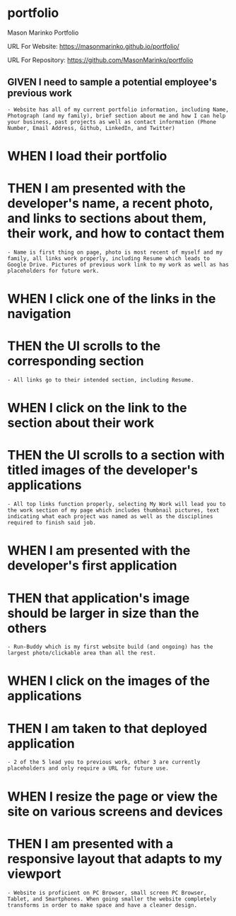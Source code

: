 # portfolio
Mason Marinko Portfolio

URL For Website: https://masonmarinko.github.io/portfolio/

URL For Repository: https://github.com/MasonMarinko/portfolio



## GIVEN I need to sample a potential employee's previous work

    - Website has all of my current portfolio information, including Name, Photograph (and my family), brief section about me and how I can help your business, past projects as well as contact information (Phone Number, Email Address, Github, LinkedIn, and Twitter)

# WHEN I load their portfolio
# THEN I am presented with the developer's name, a recent photo, and links to sections about them, their work, and how to contact them

    - Name is first thing on page, photo is most recent of myself and my family, all links work properly, including Resume which leads to Google Drive. Pictures of previous work link to my work as well as has placeholders for future work.

# WHEN I click one of the links in the navigation
# THEN the UI scrolls to the corresponding section

    - All links go to their intended section, including Resume.

# WHEN I click on the link to the section about their work
# THEN the UI scrolls to a section with titled images of the developer's applications

    - All top links function properly, selecting My Work will lead you to the work section of my page which includes thumbnail pictures, text indicating what each project was named as well as the disciplines required to finish said job.

# WHEN I am presented with the developer's first application
# THEN that application's image should be larger in size than the others

    - Run-Buddy which is my first website build (and ongoing) has the largest photo/clickable area than all the rest.

# WHEN I click on the images of the applications
# THEN I am taken to that deployed application

    - 2 of the 5 lead you to previous work, other 3 are currently placeholders and only require a URL for future use.

# WHEN I resize the page or view the site on various screens and devices
# THEN I am presented with a responsive layout that adapts to my viewport

    - Website is proficient on PC Browser, small screen PC Browser, Tablet, and Smartphones. When going smaller the website completely transforms in order to make space and have a cleaner design.


 